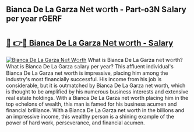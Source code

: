 ## Bianca De La Garza N𝚎t w𝚘rth - Part-o3N S𝚊lary per year rGERF

# <h2><a href="http://gc3kpv7.nevu.top/?p=Bianca+De+La+Garza">🔗 👉🔴 Bianca De La Garza N𝚎t w𝚘rth - S𝚊lary</a></h2>

[![Bianca De La Garza N𝚎t W𝚘rth](https://i.imgur.com/Oavwk0R.jpeg)](http://gc3kpv7.nevu.top/?p=Bianca+De+La+Garza)
What is Bianca De La Garza n𝚎t w𝚘rth? What is Bianca De La Garza s𝚊lary per year?
This affluent individual's Bianca De La Garza net worth is impressive, placing him among the industry's most financially successful. His income from his job is considerable, but it is outmatched by Bianca De La Garza net worth, which is thought to be amplified by his numerous business interests and extensive real estate holdings. With a Bianca De La Garza net worth placing him in the top echelons of wealth, this man is famed for his business acumen and financial brilliance. With a Bianca De La Garza net worth in the billions and an impressive income, this wealthy person is a shining example of the power of hard work, perseverance, and financial acumen.
